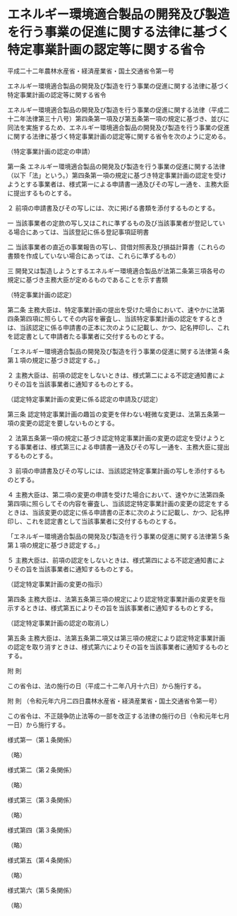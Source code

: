# エネルギー環境適合製品の開発及び製造を行う事業の促進に関する法律に基づく特定事業計画の認定等に関する省令

平成二十二年農林水産省・経済産業省・国土交通省令第一号

エネルギー環境適合製品の開発及び製造を行う事業の促進に関する法律に基づく特定事業計画の認定等に関する省令

エネルギー環境適合製品の開発及び製造を行う事業の促進に関する法律（平成二十二年法律第三十八号）第四条第一項及び第五条第一項の規定に基づき、並びに同法を実施するため、エネルギー環境適合製品の開発及び製造を行う事業の促進に関する法律に基づく特定事業計画の認定等に関する省令を次のように定める。

（特定事業計画の認定の申請）

第一条 エネルギー環境適合製品の開発及び製造を行う事業の促進に関する法律（以下「法」という。）第四条第一項の規定に基づき特定事業計画の認定を受けようとする事業者は、様式第一による申請書一通及びその写し一通を、主務大臣に提出するものとする。

２ 前項の申請書及びその写しには、次に掲げる書類を添付するものとする。

一 当該事業者の定款の写し又はこれに準ずるもの及び当該事業者が登記している場合にあっては、当該登記に係る登記事項証明書

二 当該事業者の直近の事業報告の写し、貸借対照表及び損益計算書（これらの書類を作成していない場合にあっては、これらに準ずるもの）

三 開発又は製造しようとするエネルギー環境適合製品が法第二条第三項各号の規定に基づき主務大臣が定めるものであることを示す書類

（特定事業計画の認定）

第二条 主務大臣は、特定事業計画の提出を受けた場合において、速やかに法第四条第四項に照らしてその内容を審査し、当該特定事業計画の認定をするときは、当該認定に係る申請書の正本に次のように記載し、かつ、記名押印し、これを認定書として申請者たる事業者に交付するものとする。

「エネルギー環境適合製品の開発及び製造を行う事業の促進に関する法律第４条第１項の規定に基づき認定する。」

２ 主務大臣は、前項の認定をしないときは、様式第二による不認定通知書によりその旨を当該事業者に通知するものとする。

（認定特定事業計画の変更に係る認定の申請及び認定）

第三条 認定特定事業計画の趣旨の変更を伴わない軽微な変更は、法第五条第一項の変更の認定を要しないものとする。

２ 法第五条第一項の規定に基づき認定特定事業計画の変更の認定を受けようとする事業者は、様式第三による申請書一通及びその写し一通を、主務大臣に提出するものとする。

３ 前項の申請書及びその写しには、当該認定特定事業計画の写しを添付するものとする。

４ 主務大臣は、第二項の変更の申請を受けた場合において、速やかに法第四条第四項に照らしてその内容を審査し、当該認定特定事業計画の変更の認定をするときは、当該変更の認定に係る申請書の正本に次のように記載し、かつ、記名押印し、これを認定書として当該事業者に交付するものとする。

「エネルギー環境適合製品の開発及び製造を行う事業の促進に関する法律第５条第１項の規定に基づき認定する。」

５ 主務大臣は、前項の認定をしないときは、様式第四による不認定通知書によりその旨を当該事業者に通知するものとする。

（認定特定事業計画の変更の指示）

第四条 主務大臣は、法第五条第三項の規定により認定特定事業計画の変更を指示するときは、様式第五によりその旨を当該事業者に通知するものとする。

（認定特定事業計画の認定の取消し）

第五条 主務大臣は、法第五条第二項又は第三項の規定により認定特定事業計画の認定を取り消すときは、様式第六によりその旨を当該事業者に通知するものとする。

附 則

この省令は、法の施行の日（平成二十二年八月十六日）から施行する。

附 則 （令和元年六月二四日農林水産省・経済産業省・国土交通省令第一号）

この省令は、不正競争防止法等の一部を改正する法律の施行の日（令和元年七月一日）から施行する。

様式第一（第１条関係）

（略）

様式第二（第２条関係）

（略）

様式第三（第３条関係）

（略）

様式第四（第３条関係）

（略）

様式第五（第４条関係）

（略）

様式第六（第５条関係）

（略）
